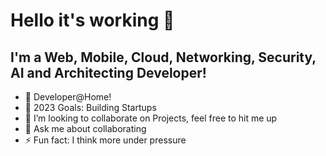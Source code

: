 # Hello it's working 👋

## I'm a Web, Mobile, Cloud, Networking, Security, AI and Architecting Developer!

- 🔭 Developer@Home!
- 🥅 2023 Goals: Building Startups 
- 👯 I’m looking to collaborate on Projects, feel free to hit me up
- 💬 Ask me about collaborating
- ⚡ Fun fact: I think more under pressure

